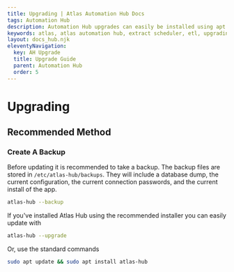 ```yaml
---
title: Upgrading | Atlas Automation Hub Docs
tags: Automation Hub
description: Automation Hub upgrades can easily be installed using apt update and apt install commands. Take a backup before upgrading.
keywords: atlas, atlas automation hub, extract scheduler, etl, upgrading, ubuntu server
layout: docs_hub.njk
eleventyNavigation:
  key: AH Upgrade
  title: Upgrade Guide
  parent: Automation Hub
  order: 5
---
```


# Upgrading


## Recommended Method

### Create A Backup

Before updating it is recommended to take a backup. The backup files are stored in `/etc/atlas-hub/backups`. They will include a database dump, the current configuration, the current connection passwords, and the current install of the app.

```bash
atlas-hub --backup
```

If you've installed Atlas Hub using the recommended installer you can easily update with

```bash
atlas-hub --upgrade
```

Or, use the standard commands

```bash
sudo apt update && sudo apt install atlas-hub
```
